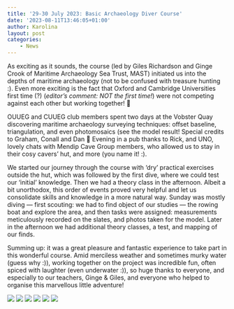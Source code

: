 ```yaml
---
title: '29-30 July 2023: Basic Archaeology Diver Course'
date: '2023-08-11T13:46:05+01:00'
author: Karolina
layout: post
categories:
    - News
---
```


As exciting as it sounds, the course (led by Giles Richardson and Ginge Crook of Maritime Archaeology Sea Trust, MAST) initiated us into the depths of maritime archaeology (not to be confused with treasure hunting :). Even more exciting is the fact that Oxford and Cambridge Universities first time (?) (*editor’s comment: NOT the first time!*) were not competing against each other but working together! 🙂

OUUEG and CUUEG club members spent two days at the Vobster Quay discovering maritime archaeology surveying techniques: offset baseline, triangulation, and even photomosaics (see the model result! Special credits to Graham, Conall and Dan 🙂 Evening in a pub thanks to Rick, and UNO, lovely chats with Mendip Cave Group members, who allowed us to stay in their cosy cavers’ hut, and more (you name it! :).

We started our journey through the course with ‘dry’ practical exercises outside the hut, which was followed by the first dive, where we could test our ‘initial’ knowledge. Then we had a theory class in the afternoon. Albeit a bit unorthodox, this order of events proved very helpful and let us consolidate skills and knowledge in a more natural way. Sunday was mostly diving — first scouting: we had to find object of our studies — the rowing boat and explore the area, and then tasks were assigned: measurements meticulously recorded on the slates, and photos taken for the model. Later in the afternoon we had additional theory classes, a test, and mapping of our finds.

Summing up: it was a great pleasure and fantastic experience to take part in this wonderful course. Amid merciless weather and sometimes murky water (guess why :)), working together on the project was incredible fun, often spiced with laughter (even underwater :)), so huge thanks to everyone, and especially to our teachers, Ginge & Giles, and everyone who helped to organise this marvellous little adventure!

![](https://ouueg.com/wp-content/uploads/2023/08/IMG_20230729_080101105-scaled.jpg)
![](https://ouueg.com/wp-content/uploads/2023/08/IMG_20230729_155610408_BURST000_COVER_TOP-scaled.jpg)
![](https://ouueg.com/wp-content/uploads/2023/08/IMG_20230729_083331335-scaled.jpg)
![](https://ouueg.com/wp-content/uploads/2023/08/IMG_20230729_083121964_HDR-1-scaled.jpg)
![](https://ouueg.com/wp-content/uploads/2023/08/IMG_20230729_084948506-scaled.jpg)
![](https://ouueg.com/wp-content/uploads/2023/08/IMG_20230729_121532676-scaled.jpg)

